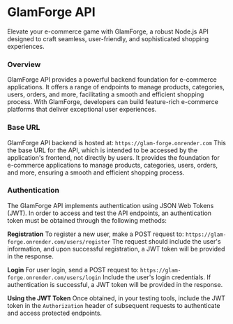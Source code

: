 # GlamForge API
Elevate your e-commerce game with GlamForge, a robust Node.js API designed to craft seamless, user-friendly, and sophisticated shopping experiences.

### Overview
GlamForge API provides a powerful backend foundation for e-commerce applications. It offers a range of endpoints to manage products, categories, users, orders, and more, facilitating a smooth and efficient shopping process. With GlamForge, developers can build feature-rich e-commerce platforms that deliver exceptional user experiences.

### Base URL
GlamForge API backend is hosted at:
`https://glam-forge.onrender.com`
This the base URL for the API, which is intended to be accessed by the application's frontend, not directly by users. It provides the foundation for e-commerce applications to manage products, categories, users, orders, and more, ensuring a smooth and efficient shopping process.

### Authentication
The GlamForge API implements authentication using JSON Web Tokens (JWT). In order to access and test the API endpoints, an authentication token must be obtained through the following methods:

**Registration**
To register a new user, make a POST request to:
`https://glam-forge.onrender.com/users/register`
The request should include the user's information, and upon successful registration, a JWT token will be provided in the response.

**Login**
For user login, send a POST request to:
`https://glam-forge.onrender.com/users/login`
Include the user's login credentials. If authentication is successful, a JWT token will be provided in the response.

**Using the JWT Token**
Once obtained, in your testing tools, include the JWT token in the `Authorization` header of subsequent requests to authenticate and access protected endpoints.